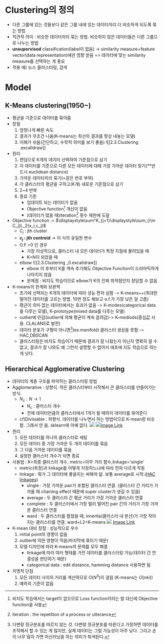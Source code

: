 # Clustering의 정의
- 다른 그룹에 있는 것들보다 같은 그룹 내에 있는 데이터끼리 더 비슷하게 되도록 묶는 방법
- 직관적 의미 : 비슷한 데이터끼리 묶는 방법. 비슷하지 않은 데이터들은 다른 그룹으로 나누는 방법
- **unsupervised** classification(label이 없음)
	-> similarity measure+feature vector(data representation)에만 영향 받음
	=> 데이터에 맞는 similarity measure를 선택하는 게 중요
- 적용 예) 뉴스 클러스터링, 검색
# Model
## K-Means clustering(1950~) 
- 평균을 기준으로 데이터를 묶어줌
- 장점
	1. 엄청나게 빠른 속도
	2. 결과가 무조건 나옴(K-means는 최선의 결과를 항상 내놓는 모델)
	3. 이해가 쉬움(간단하고, 수학적 의미를 보기 좋음)
![[2.3.Clustering  .excalidraw]]
- 원리
	1. 랜덤으로 K개의 데이터 선택하여 기준점으로 삼기
	2. 이 데이터를 기준으로 다른 모든 데이터에 대해 가장 가까운 데이터 찾기(**반드시 euclidean distance)
	3. 가까운 데이터끼리 묶기(=같은 번호 부여)
	4. 각 클러스터의 평균을 구하고(K개) 새로운 기준점으로 삼기
	5. 2~4 반복
	6. 종료 기준
		- 업데이트 되는 데이터가 없음
		- Objective function[^1] 개선이 없음
		- (데이터가 많을 때)iteration[^2] 횟수 제한에 도달
- Objective function := $\displaystyle\sum^K_{j=1}\displaystyle\sum_{i\in C_j}L_2(x_i,c_j)$
	- $C_j$ : jth cluster
	- **$c_j$ : jth centroid** -> 이 식의 유일한 변수
	- O.F.=0 인 경우
		- 가장 이상적으로, 클러스터 내 모든 데이터가 특정 지점에 몰려있을 때
		- K=N이 되었을 때
	- elbow
		![[2.3.Clustering  _0.excalidraw]]
		- elbow 이 후부터 K를 계속 추가해도 Objective Function이 드라마틱하게 나아지지 않음
		- 문제점 : 비지도 학습이므로 elbow가 K의 진짜 최적점인지 장담할 수 없음
- K-means의 한계와 보완책
	- 초기에 선택되는 K개의 데이터에 따라 성능 편차 심함 -> K-means++(최대한 떨어진 데이터를 고르는 방법. 10번 정도 해보고 o.f.가 가장 낮은 걸 고름)
	- 평균이 의미 없는 데이터에서는 효과가 없음 -> K-modes(categorical data를 다루는 모델), K-prototype(mixed data를 다루는 모델)
	- outlier에 민감(outlier에 의해 평균이 계속 끌려감)-> K-mediods(중심값 사용. CLALANS로 발전)
	- 데이터 분포가 구형이 아니면[^3](ex.manifold) 클러스터 생성을 못함 -> HAC,DBSCAN
	- 클러스터링은 비지도 학습이기 때문에 결과가 잘 나왔는지 아닌지 명확히 알 수 없고, 결과가 잘 나와도 왜 그런지 설명할 수 없어서 애초에 지도 학습으로 하는 게 낫다.
## Hierarchical Agglomerative Clustering
- 데이터의 계층 구조를 파악하는 클러스터링 방법
- Agglomerative : 상향식. 작은 클러스터부터 시작해서 큰 클러스터를 만들어가는 방식. 
	- $N_c:N\rightarrow 1$
		- $N_c$ : 클러스터 개수
		- 전체 데이터만큼의 클러스터에서 1개가 될 때까지 데이터를 묶어준다
	- cf)Divisiable : 하향식. 데이터를 나누면서 하는 방법이므로 K-mean랑 비슷함. 그래서 안 씀. sklearn에 아예 없다.
	![](https://i.imgur.com/Vt5Iee8.png)
	![](https://i.imgur.com/cPEjCAH.png)[Image Link](https://statsandr.com/blog/clustering-analysis-k-means-and-hierarchical-clustering-by-hand-and-in-r/#average-linkage)
- 원리
	1. 모든 데이터를 하나의 클러스터로 세팅
	2. 모든 데이터 중 가장 가까운 두 개의 데이터를 묶음
	3. 그 다음 가까운 데이터를 묶음
	4. 설정한 클러스터 개수가 되면 종료
- 사용법 : K=최종 클러스터 개수, metric=아무 거리 함수,linkage='single'
	- metric(측정)과 linkage를 어떻게 지정하느냐에 따라 전혀 다르게 작동
	- linkage : 뭐가 그 데이터에 좋을지는 써봐야 앎. 보통 average로 시작.([HAC linkages](https://statsandr.com/blog/clustering-analysis-k-means-and-hierarchical-clustering-by-hand-and-in-r/#average-linkage))
		- single : 가장 가까운 pair가 포함된 클러스터 연결. (클러스터 간 거리가 가까울 때 chaining effect 때문에 super cluster가 생길 수 있음)
		- average : 두 클러스터 간 평균 거리가 가장 가까운 클러스터 연결
		- complete : 두 클러스터에서 가장 멀리 떨어진 pair 간의 거리가 가장 가까운 클러스터 연결
		- ward : 두 클러스터를 합쳤을 때, innertia(클러스터 내 분산)가 가장 작아지는 클러스터를 연결. ward+L2=K-means
		![](https://i.imgur.com/M1Uoy9g.png)
		[Image Link](https://www.analyticsvidhya.com/blog/2021/06/single-link-hierarchical-clustering-clearly-explained/)
- K-mean 대비 장점 : 성능적으로 우수
	1. initial point의 영향이 없음
	2. outlier에 의한 영향이 적음(마지막에 묶이기 때문)
	3. 모델 디자인에 따라 K-means의 문제를 모두 해결
		- linkage에 따라 여러 형태를 가진 데이터를 클러스터링 가능(데이터 간 연결성을 판단하기 때문)
		- categorical data : edit distance, hamming distance 사용하면 됨
- 치명적 단점
	1. 모든 데이터 사이의 거리를 계산하므로 $O(N^3)$이 걸림 (K-means는 $O(nki$))
	2. 예측의 기준이 없음



[^1]: 비지도 학습에서는 target이 없으므로 Loss function이라는 말 대신에 Objective function을 사용
[^2]: iteration : the repetition of a process or utterance
[^3]: 다변량 정규분포를 따르지 않는 것. 다변량 정규분포를 따른다고 가정하면 데이터를 조작해서 할 수 있는 게 많지만, 실제 데이터는 그럴 가능성이 아주 낮다. 그리고 손이 너무 많이 가면 머신러닝을 하는 의미가 퇴색된다. 